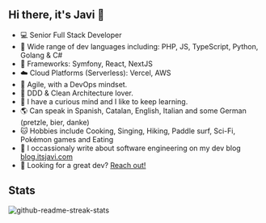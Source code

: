 <!--```js
const devLog = {
  title: "It's Super Effective!",
  url: 'https://blog.itsjavi.com',
  author: 'Javier Aguilar',
  about: 'Softwate and Game Development, Technology',
  awesomeness: "🦄✨"
}

```
-->

## Hi there, it's Javi 👋

- 💻 Senior Full Stack Developer
- 🌈 Wide range of dev languages including: PHP, JS, TypeScript, Python, Golang & C#
- 🧩 Frameworks: Symfony, React, NextJS
- ☁️ Cloud Platforms (Serverless): Vercel, AWS
- 🔁 Agile, with a DevOps mindset.
- 🧱 DDD & Clean Architecture lover.
- 🔬 I have a curious mind and I like to keep learning.
- 🌎 Can speak in Spanish, Catalan, English, Italian and some German (pretzle, bier, danke)
- 🐱 Hobbies include Cooking, Singing, Hiking, Paddle surf, Sci-Fi, Pokémon games and Eating
- 📝 I occassionaly write about software engineering on my dev blog [blog.itsjavi.com](https://blog.itsjavi.com)
- 🚀 Looking for a great dev? [Reach out!](https://itsjavi.com) 


## Stats
<p><img src="https://github-readme-streak-stats.herokuapp.com/?user=itsjavi&theme=radical" alt="github-readme-streak-stats" /></p>
<!-- <p><img src="https://github-readme-stats.vercel.app/api?username=itsjavi&show_icons=true&theme=radical" alt="github-readme-stats" /></p> -->

